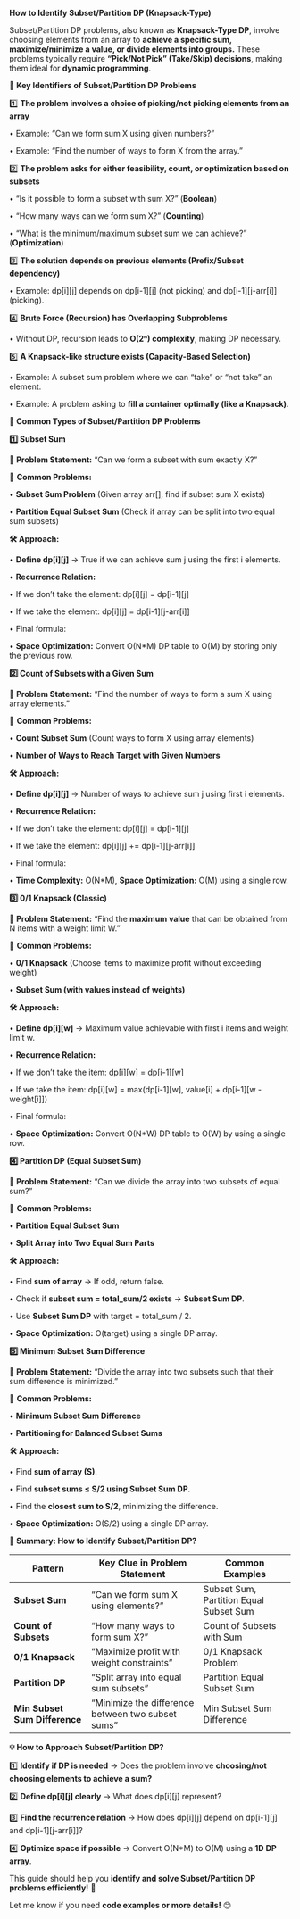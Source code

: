 
**How to Identify Subset/Partition DP (Knapsack-Type)**

Subset/Partition DP problems, also known as **Knapsack-Type DP**, involve choosing elements from an array to **achieve a specific sum, maximize/minimize a value, or divide elements into groups.** These problems typically require **“Pick/Not Pick” (Take/Skip) decisions**, making them ideal for **dynamic programming**.

**📌 Key Identifiers of Subset/Partition DP Problems**

  

1️⃣ **The problem involves a choice of picking/not picking elements from an array**

• Example: “Can we form sum X using given numbers?”

• Example: “Find the number of ways to form X from the array.”

  

2️⃣ **The problem asks for either feasibility, count, or optimization based on subsets**

• “Is it possible to form a subset with sum X?” (**Boolean**)

• “How many ways can we form sum X?” (**Counting**)

• “What is the minimum/maximum subset sum we can achieve?” (**Optimization**)

  

3️⃣ **The solution depends on previous elements (Prefix/Subset dependency)**

• Example: dp[i][j] depends on dp[i-1][j] (not picking) and dp[i-1][j-arr[i]] (picking).

  

4️⃣ **Brute Force (Recursion) has Overlapping Subproblems**

• Without DP, recursion leads to **O(2ⁿ) complexity**, making DP necessary.

  

5️⃣ **A Knapsack-like structure exists (Capacity-Based Selection)**

• Example: A subset sum problem where we can “take” or “not take” an element.

• Example: A problem asking to **fill a container optimally (like a Knapsack)**.

**🎯 Common Types of Subset/Partition DP Problems**

**1️⃣ Subset Sum**

  

**🔹 Problem Statement:** “Can we form a subset with sum exactly X?”

📌 **Common Problems:**

• **Subset Sum Problem** (Given array arr[], find if subset sum X exists)

• **Partition Equal Subset Sum** (Check if array can be split into two equal sum subsets)

  

**🛠️ Approach:**

• **Define dp[i][j]** → True if we can achieve sum j using the first i elements.

• **Recurrence Relation:**

• If we don’t take the element: dp[i][j] = dp[i-1][j]

• If we take the element: dp[i][j] = dp[i-1][j-arr[i]]

• Final formula:

• **Space Optimization:** Convert O(N*M) DP table to O(M) by storing only the previous row.

**2️⃣ Count of Subsets with a Given Sum**

  

**🔹 Problem Statement:** “Find the number of ways to form a sum X using array elements.”

📌 **Common Problems:**

• **Count Subset Sum** (Count ways to form X using array elements)

• **Number of Ways to Reach Target with Given Numbers**

  

**🛠️ Approach:**

• **Define dp[i][j]** → Number of ways to achieve sum j using first i elements.

• **Recurrence Relation:**

• If we don’t take the element: dp[i][j] = dp[i-1][j]

• If we take the element: dp[i][j] += dp[i-1][j-arr[i]]

• Final formula:

• **Time Complexity:** O(N*M), **Space Optimization:** O(M) using a single row.

**3️⃣ 0/1 Knapsack (Classic)**

  

**🔹 Problem Statement:** “Find the **maximum value** that can be obtained from N items with a weight limit W.”

📌 **Common Problems:**

• **0/1 Knapsack** (Choose items to maximize profit without exceeding weight)

• **Subset Sum (with values instead of weights)**

  

**🛠️ Approach:**

• **Define dp[i][w]** → Maximum value achievable with first i items and weight limit w.

• **Recurrence Relation:**

• If we don’t take the item: dp[i][w] = dp[i-1][w]

• If we take the item: dp[i][w] = max(dp[i-1][w], value[i] + dp[i-1][w - weight[i]])

• Final formula:

• **Space Optimization:** Convert O(N*W) DP table to O(W) by using a single row.

**4️⃣ Partition DP (Equal Subset Sum)**

  

**🔹 Problem Statement:** “Can we divide the array into two subsets of equal sum?”

📌 **Common Problems:**

• **Partition Equal Subset Sum**

• **Split Array into Two Equal Sum Parts**

  

**🛠️ Approach:**

• Find **sum of array** → If odd, return false.

• Check if **subset sum = total_sum/2 exists** → **Subset Sum DP**.

• Use **Subset Sum DP** with target = total_sum / 2.

• **Space Optimization:** O(target) using a single DP array.

**5️⃣ Minimum Subset Sum Difference**

  

**🔹 Problem Statement:** “Divide the array into two subsets such that their sum difference is minimized.”

📌 **Common Problems:**

• **Minimum Subset Sum Difference**

• **Partitioning for Balanced Subset Sums**

  

**🛠️ Approach:**

• Find **sum of array (S)**.

• Find **subset sums ≤ S/2 using Subset Sum DP**.

• Find the **closest sum to S/2**, minimizing the difference.

• **Space Optimization:** O(S/2) using a single DP array.

**📝 Summary: How to Identify Subset/Partition DP?**

|**Pattern**|**Key Clue in Problem Statement**|**Common Examples**|
|---|---|---|
|**Subset Sum**|“Can we form sum X using elements?”|Subset Sum, Partition Equal Subset Sum|
|**Count of Subsets**|“How many ways to form sum X?”|Count of Subsets with Sum|
|**0/1 Knapsack**|“Maximize profit with weight constraints”|0/1 Knapsack Problem|
|**Partition DP**|“Split array into equal sum subsets”|Partition Equal Subset Sum|
|**Min Subset Sum Difference**|“Minimize the difference between two subset sums”|Min Subset Sum Difference|

**💡 How to Approach Subset/Partition DP?**

  

1️⃣ **Identify if DP is needed** → Does the problem involve **choosing/not choosing elements to achieve a sum?**

2️⃣ **Define dp[i][j] clearly** → What does dp[i][j] represent?

3️⃣ **Find the recurrence relation** → How does dp[i][j] depend on dp[i-1][j] and dp[i-1][j-arr[i]]?

4️⃣ **Optimize space if possible** → Convert O(N*M) to O(M) using a **1D DP array**.

This guide should help you **identify and solve Subset/Partition DP problems efficiently!** 🚀

Let me know if you need **code examples or more details!** 😊